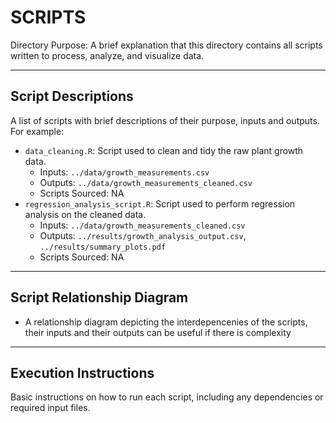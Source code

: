 # SCRIPTS

Directory Purpose: A brief explanation that this directory contains all scripts written to process, analyze, and visualize data.

---

## Script Descriptions 

A list of scripts with brief descriptions of their purpose, inputs and outputs. For example:
* `data_cleaning.R`: Script used to clean and tidy the raw plant growth data.
	* Inputs: `../data/growth_measurements.csv`
	* Outputs: `../data/growth_measurements_cleaned.csv`
	* Scripts Sourced: NA
* `regression_analysis_script.R`: Script used to perform regression analysis on the cleaned data.
	* Inputs: `../data/growth_measurements_cleaned.csv`
	* Outputs: `../results/growth_analysis_output.csv`, `../results/summary_plots.pdf`
	* Scripts Sourced: NA

---

## Script Relationship Diagram

* A relationship diagram depicting the interdepencenies of the scripts, their inputs and their outputs can be useful if there is complexity

---

## Execution Instructions 

Basic instructions on how to run each script, including any dependencies or required input files.


